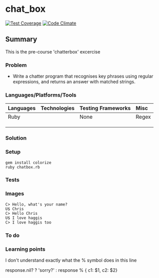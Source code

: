 # chat_box

[![Test Coverage](https://codeclimate.com/github/chandley/chat_box/badges/coverage.svg)](https://codeclimate.com/github/chandley/chat_box)
[![Code Climate](https://codeclimate.com/github/chandley/chat_box/badges/gpa.svg)](https://codeclimate.com/github/chandley/chat_box)

## Summary

This is the pre-course 'chatterbox' excercise

### Problem

* Write a chatter program that recognises key phrases using regular expressions, and returns an answer with matched strings.

### Languages/Platforms/Tools

| Languages | Technologies  | Testing Frameworks| Misc
| :-------------------------------------------- |:--------------|:-----------|:----|
| Ruby      |               | None             |  Regex             |
|           |               |                   |               |
|           |               |                   |  
|           |               |

### Solution

### Setup
```
gem install colorize
ruby chatbox.rb
```

### Tests

### Images
```
C> Hello, what's your name?
U$ Chris
C> Hello Chris
U$ I love haggis
C> I love haggis too
```

### To do



### Learning points

I don't understand exactly what the % symbol does in this line

response.nil? ? 'sorry?' : response % { c1: $1, c2: $2}
